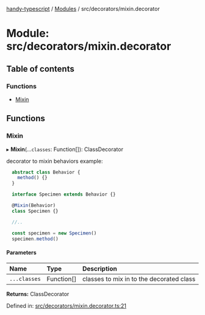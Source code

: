 [handy-typescript](../README.md) / [Modules](../modules.md) / src/decorators/mixin.decorator

# Module: src/decorators/mixin.decorator

## Table of contents

### Functions

- [Mixin](src_decorators_mixin_decorator.md#mixin)

## Functions

### Mixin

▸ **Mixin**(...`classes`: Function[]): ClassDecorator

decorator to mixin behaviors
example:
```typescript
  abstract class Behavior {
    method() {}
  }

  interface Specimen extends Behavior {}

  @Mixin(Behavior)
  class Specimen {}

  //..

  const specimen = new Specimen()
  specimen.method()
```

#### Parameters

| Name | Type | Description |
| :------ | :------ | :------ |
| `...classes` | Function[] | classes to mix in to the decorated class |

**Returns:** ClassDecorator

Defined in: [src/decorators/mixin.decorator.ts:21](https://github.com/robbiemu/handy-typescript/blob/fb19fe7/src/decorators/mixin.decorator.ts#L21)
